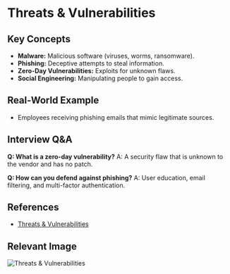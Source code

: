 # Threats & Vulnerabilities

## Key Concepts
- **Malware:** Malicious software (viruses, worms, ransomware).
- **Phishing:** Deceptive attempts to steal information.
- **Zero-Day Vulnerabilities:** Exploits for unknown flaws.
- **Social Engineering:** Manipulating people to gain access.

## Real-World Example
- Employees receiving phishing emails that mimic legitimate sources.

## Interview Q&A
**Q: What is a zero-day vulnerability?**
A: A security flaw that is unknown to the vendor and has no patch.

**Q: How can you defend against phishing?**
A: User education, email filtering, and multi-factor authentication.

## References
- [Threats & Vulnerabilities](https://us-cert.cisa.gov/ncas/tips/ST04-001)

## Relevant Image
![Threats & Vulnerabilities](https://us-cert.cisa.gov/sites/default/files/publications/Threats-and-Vulnerabilities.png)
